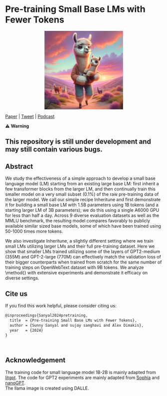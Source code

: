 # Pre-training Small Base LMs with Fewer Tokens

<p align="center" width="50%">
      <img src="images/Inheritune_llama.jpeg" style="width: 50%; min-width: 100px; display: block; margin: auto;">
</p>

[Paper](https://arxiv.org/abs/2404.08634) | [Tweet](https://x.com/SunnySanyal9/status/1779700347335741622) | [Podcast](https://open.spotify.com/episode/4DvCmbTEH35D8UvxrdNPv6)



⚠️ **Warning**

This repository is still under development and may still contain various bugs.
---


## Abstract
We study the effectiveness of a simple approach to develop a small base language model (LM) starting from an existing large base LM: first inherit a few transformer blocks from the larger LM, and then continually train this smaller model on a very small subset (0.1%) of the raw pre-training data of the larger model. We call our simple recipe Inheritune and first demonstrate it for building a small base LM with 1.5B parameters using 1B tokens (and a starting larger LM of 3B parameters); we do this using a single A6000 GPU for less than half a day. Across 9 diverse evaluation datasets as well as the MMLU benchmark, the resulting model compares favorably to publicly available similar sized base models, some of which have been trained using 50-1000 times more tokens. 

We also investigate Inheritune, a slightly different setting where we train small LMs utilizing larger LMs and their full pre-training dataset. Here we show that smaller LMs trained utilizing some of the layers of GPT2-medium (355M) and GPT-2-large (770M) can effectively match the validation loss of their bigger counterparts when trained from scratch for the same number of training steps on OpenWebText dataset with 9B tokens. We analyze \method{} with extensive experiments and demonstrate it efficacy on diverse settings.

## Cite us 
If you find this work helpful, please consider citing us:

```
@inproceedings{Sanyal2024pretraining,
  title  = {Pre-training Small Base LMs with Fewer Tokens},
  author = {Sunny Sanyal and sujay sanghavi and Alex Dimakis},
  year   = {2024}
}
```
&nbsp;

## Acknowledgement
The training code for small language model 1B-2B is mainly adapted from [litgpt](https://github.com/Lightning-AI/litgpt/blob/main/README.md). The code for GPT2 experiments are mainly adapted from [Sophia](https://github.com/Liuhong99/Sophia/) and [nanoGPT](https://github.com/karpathy/nanoGPT/). \
The llama image is created using DALLE.
